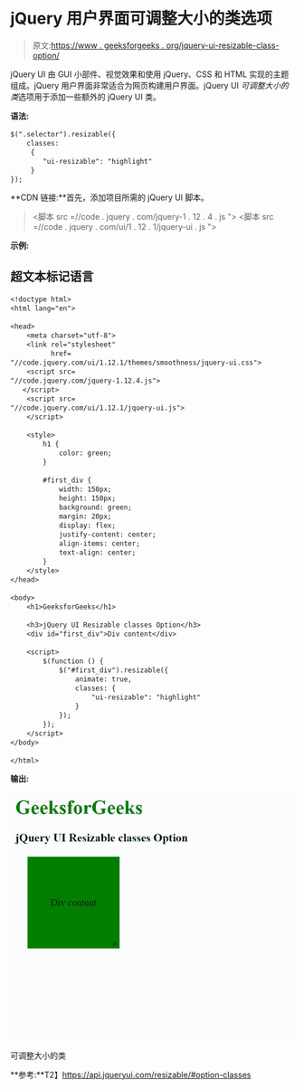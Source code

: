 # jQuery 用户界面可调整大小的类选项

> 原文:[https://www . geeksforgeeks . org/jquery-ui-resizable-class-option/](https://www.geeksforgeeks.org/jquery-ui-resizable-classes-option/)

jQuery UI 由 GUI 小部件、视觉效果和使用 jQuery、CSS 和 HTML 实现的主题组成。jQuery 用户界面非常适合为网页构建用户界面。jQuery UI *可调整大小的类*选项用于添加一些额外的 jQuery UI 类。

**语法:**

```
$(".selector").resizable({
    classes:
     {
        "ui-resizable": "highlight"
     }
});
```

**CDN 链接:**首先，添加项目所需的 jQuery UI 脚本。

> <link rel="”stylesheet”" href="”//code.jquery.com/ui/1.12.1/themes/smoothness/jquery-ui.css”">
> <脚本 src =//code . jquery . com/jquery-1 . 12 . 4 . js "></脚本>
> <脚本 src =//code . jquery . com/ui/1 . 12 . 1/jquery-ui . js "></脚本>

**示例:**

## 超文本标记语言

```
<!doctype html>
<html lang="en">

<head>
    <meta charset="utf-8">
    <link rel="stylesheet" 
          href=
"//code.jquery.com/ui/1.12.1/themes/smoothness/jquery-ui.css">
    <script src=
"//code.jquery.com/jquery-1.12.4.js">
   </script>
    <script src=
"//code.jquery.com/ui/1.12.1/jquery-ui.js">
    </script>

    <style>
        h1 {
            color: green;
        }

        #first_div {
            width: 150px;
            height: 150px;
            background: green;
            margin: 20px;
            display: flex;
            justify-content: center;
            align-items: center;
            text-align: center;
        }
    </style>
</head>

<body>
    <h1>GeeksforGeeks</h1>

    <h3>jQuery UI Resizable classes Option</h3>
    <div id="first_div">Div content</div>

    <script>
        $(function () {
            $("#first_div").resizable({
                animate: true,
                classes: {
                    "ui-resizable": "highlight"
                }
            });
        });
    </script>
</body>

</html>
```

**输出:**

![](img/a72d3ae288f38ba1862892f89919b933.png)

可调整大小的类

**参考:**T2】https://api.jqueryui.com/resizable/#option-classes